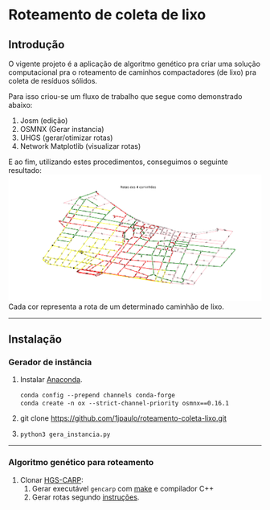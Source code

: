 # Roteamento de coleta de lixo

## Introdução
O vigente projeto é a aplicação de algoritmo genético pra criar uma solução computacional pra o roteamento de caminhos compactadores (de lixo) pra coleta de resíduos sólidos.

Para isso criou-se um fluxo de trabalho que segue como demonstrado abaixo:
1. Josm (edição)
1. OSMNX (Gerar instancia) 
1. UHGS (gerar/otimizar rotas) 
1. Network Matplotlib (visualizar rotas)

E ao fim, utilizando estes procedimentos, conseguimos o seguinte resultado:
![Imagem de todas as rotas](dados/todas_rotas.png)
Cada cor representa a rota de um determinado caminhão de lixo.

---

## Instalação

### Gerador de instância

1. Instalar [Anaconda](https://docs.anaconda.com/anaconda/install/).

    ```
    conda config --prepend channels conda-forge
    conda create -n ox --strict-channel-priority osmnx==0.16.1
    ```
1. git clone https://github.com/1jpaulo/roteamento-coleta-lixo.git

1. ```python3 gera_instancia.py```

---

### Algoritmo genético para roteamento
1. Clonar [HGS-CARP](https://github.com/vidalt/HGS-CARP):
    1. Gerar executável `gencarp` com [make](https://www.gnu.org/software/make/) e compilador C++
    1. Gerar rotas segundo [instruções](https://github.com/vidalt/HGS-CARP/blob/master/README.pdf).